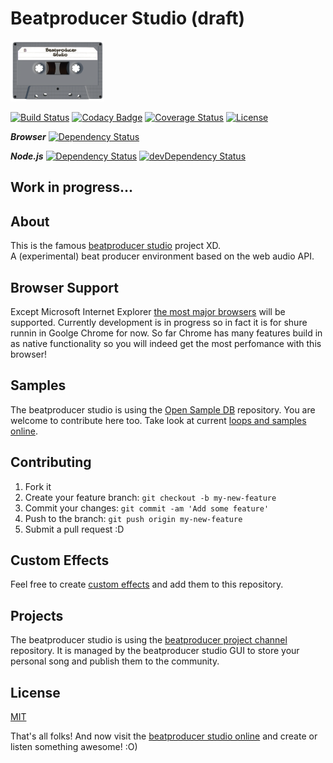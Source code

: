 # Beatproducer Studio (draft)
[![logo](/src/logo_small.png)](https://s-a.github.io/beatproducer/studio/)  


[![Build Status](http://img.shields.io/travis/s-a/beatproducer.svg?style=flat-square)](https://travis-ci.org/s-a/beatproducer)
[![Codacy Badge](https://www.codacy.com/project/badge/5d076820556443fcb6f3c48368f33156)](https://www.codacy.com/app/stephanahlf/beatproducer)
[![Coverage Status](http://img.shields.io/coveralls/s-a/beatproducer.svg?style=flat-square)](https://coveralls.io/r/s-a/beatproducer?branch=master)
[![License](http://img.shields.io/badge/license-MIT-brightgreen.svg?style=flat-square)](http://s-a.mit-license.org/)

***Browser***
[![Dependency Status](https://gemnasium.com/s-a/beatproducer.svg)](https://gemnasium.com/s-a/beatproducer)

***Node.js***
[![Dependency Status](https://david-dm.org/s-a/beatproducer.svg)](https://david-dm.org/s-a/beatproducer)
[![devDependency Status](https://david-dm.org/s-a/beatproducer/dev-status.svg)](https://david-dm.org/s-a/beatproducer#info=devDependencies)


## Work in progress...

## About
This is the famous [beatproducer studio](https://s-a.github.io/beatproducer/studio/) project XD.  
A (experimental) beat producer environment based on the web audio API.  

## Browser Support
Except Microsoft Internet Explorer [the most major browsers](http://caniuse.com/#search=Web%20Audio%20API) will be supported. Currently development is in progress so in fact it is for shure runnin in Goolge Chrome for now. So far Chrome has many features build in as native functionality so you will indeed get the most perfomance with this browser!  

## Samples
The beatproducer studio is using the [Open Sample DB](https://github.com/s-a/sample-db) repository. You are welcome to contribute here too. Take look at current [loops and samples online](https://s-a.github.io/sample-db/).

## Contributing

1. Fork it
2. Create your feature branch: `git checkout -b my-new-feature`
3. Commit your changes: `git commit -am 'Add some feature'`
4. Push to the branch: `git push origin my-new-feature`
5. Submit a pull request :D

## Custom Effects
Feel free to create [custom effects](efx-addons-spec.MD) and add them to this repository.  

## Projects
The beatproducer studio is using the [beatproducer project channel](https://github.com/s-a/beatproducer-projects) repository. It is managed by the beatproducer studio GUI to store your personal song and publish them to the community.


## License
[MIT](http://s-a.mit-license.org/)

That's all folks! And now visit the [beatproducer studio online](https://s-a.github.io/beatproducer/studio/) and create or listen something awesome! :O)
